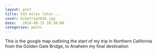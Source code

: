 ```yaml
---
layout: post
title: 533 miles later....
cover: biketrip2016.jpg
date:   2016-08-15 10:30:00
categories: posts
---
```



This is the google map outlining the start of my trip in Northern California from the Golden Gate Bridge, to Anaheim my final destination
